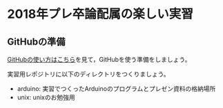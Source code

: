 # 2018年プレ卒論配属の楽しい実習

## GitHubの準備

[GitHubの使い方はこちら](GitHub-Intro.md)を見て，GitHubを使う準備をしましょう。

実習用レポジトリに以下のディレクトリをつくりましょう。

- arduino: 実習でつくったArduinoのプログラムとプレゼン資料の格納場所
- unix: unixのお勉強用
